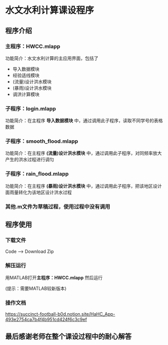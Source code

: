 # 水文水利计算课设程序
## 程序介绍
### 主程序：HWCC.mlapp
功能简介：水文水利计算的主应用界面，包括了
- 导入数据模块 
- 经验适线模块
- (流量)设计洪水模块
- (暴雨)设计洪水模块 
- 调洪计算模块
### 子程序：login.mlapp
功能简介：在主程序 **导入数据模块** 中，通过调用此子程序，读取不同学号的表格数据
### 子程序：smooth_flood.mlapp
功能简介：在主程序 **(流量)设计洪水模块** 中，通过调用此子程序，对同频率放大产生的洪水过程进行调匀
### 子程序：rain_flood.mlapp
功能简介：在主程序 **(暴雨)设计洪水模块** 中，通过调用此子程序，把该地区设计面雨量转化为该地区设计洪水过程
### 其他.m文件为草稿过程，使用过程中没有调用

## 程序使用
### 下载文件
Code -->  Download Zip
### 解压运行
用MATLAB打开**主程序：HWCC.mlapp** 然后运行

(提示：需要MATLAB较新版本)
### 操作文档
https://succinct-football-b0d.notion.site/HaHC_App-493e2754ca7b4f4b951cd424f6c3c9ef

## 最后感谢老师在整个课设过程中的耐心解答
